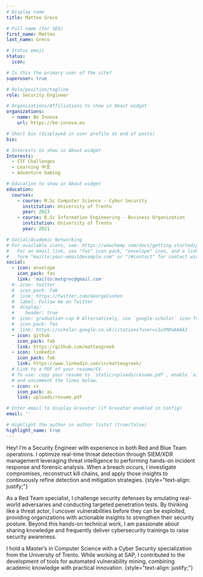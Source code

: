 ```yaml
---
# Display name
title: Matteo Greco

# Full name (for SEO)
first_name: Matteo
last_name: Greco

# Status emoji
status:
  icon: 

# Is this the primary user of the site?
superuser: true

# Role/position/tagline
role: Security Engineer

# Organizations/Affiliations to show in About widget
organizations:
  - name: Be Innova
    url: https://be-innova.eu

# Short bio (displayed in user profile at end of posts)
bio: 

# Interests to show in About widget
Interests:
  - CTF Challenges
  - Learning 中文
  - Adventure Gaming

# Education to show in About widget
education:
  courses:
    - course: M.Sc Computer Science - Cyber Security
      institution: University of Trento
      year: 2023
    - course: B.Sc Information Engineering - Business Organization
      institution: University of Trento
      year: 2021

# Social/Academic Networking
# For available icons, see: https://wowchemy.com/docs/getting-started/page-builder/#icons
#   For an email link, use "fas" icon pack, "envelope" icon, and a link in the
#   form "mailto:your-email@example.com" or "/#contact" for contact widget.
social:
  - icon: envelope
    icon_pack: fas
    link: 'mailto:matgrec@gmail.com'
  #- icon: twitter
  #  icon_pack: fab
  #  link: https://twitter.com/GeorgeCushen
  #  label: Follow me on Twitter
  #  display:
  #    header: true
  #- icon: graduation-cap # Alternatively, use `google-scholar` icon from `ai` icon pack
  #  icon_pack: fas
  #  link: https://scholar.google.co.uk/citations?user=sIwtMXoAAAAJ
  - icon: github
    icon_pack: fab
    link: https://github.com/matteogreek
  - icon: linkedin
    icon_pack: fab
    link: https://www.linkedin.com/in/matteogreek/
  # Link to a PDF of your resume/CV.
  # To use: copy your resume to `static/uploads/resume.pdf`, enable `ai` icons in `params.yaml`,
  # and uncomment the lines below.
  - icon: cv
    icon_pack: ai
    link: uploads/resume.pdf

# Enter email to display Gravatar (if Gravatar enabled in Config)
email: ''

# Highlight the author in author lists? (true/false)
highlight_name: true
---
```


Hey! I’m a Security Engineer with experience in both Red and Blue Team operations. I optimize real-time threat detection through SIEM/XDR management leveraging threat intelligence to performing hands-on incident response and forensic analysis. When a breach occurs, I investigate compromises, reconstruct kill chains, and apply those insights to continuously refine detection and mitigation strategies.
{style="text-align: justify;"}

As a Red Team specialist, I challenge security defenses by emulating real-world adversaries and conducting targeted penetration tests. By thinking like a threat actor, I uncover vulnerabilities before they can be exploited, providing organizations with actionable insights to strengthen their security posture. Beyond this hands-on technical work, I am passionate about sharing knowledge and frequently deliver cybersecurity trainings to raise security awareness.

I hold a Master’s in Computer Science with a Cyber Security specialization from the University of Trento. While working at SAP, I contributed to the development of tools for automated vulnerability mining, combining academic knowledge with practical innovation.
{style="text-align: justify;"}
